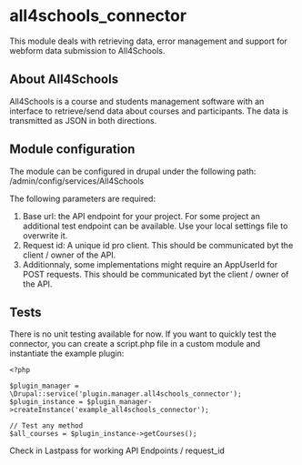 # all4schools_connector
This module deals with retrieving data, error management and support
for webform data submission to All4Schools.

## About All4Schools
All4Schools is a course and students management software with an interface
to retrieve/send data about courses and participants.
The data is transmitted as JSON in both directions.

## Module configuration
The module can be configured in drupal under the following path:
/admin/config/services/All4Schools

The following parameters are required:
1. Base url: the API endpoint for your project.
For some project an additional test endpoint can be available.
Use your local settings file to overwrite it.
2. Request id: A unique id pro client.
This should be communicated byt the client / owner of the API.
3. Additionnaly, some implementations might require
an AppUserId for POST requests.
This should be communicated byt the client / owner of the API.

## Tests
There is no unit testing available for now.
If you want to quickly test the connector, you can create
a script.php file in a custom module and instantiate the example plugin:
```
<?php

$plugin_manager = \Drupal::service('plugin.manager.all4schools_connector');
$plugin_instance = $plugin_manager->createInstance('example_all4schools_connector');

// Test any method
$all_courses = $plugin_instance->getCourses();
```
Check in Lastpass for working API Endpoints / request_id
